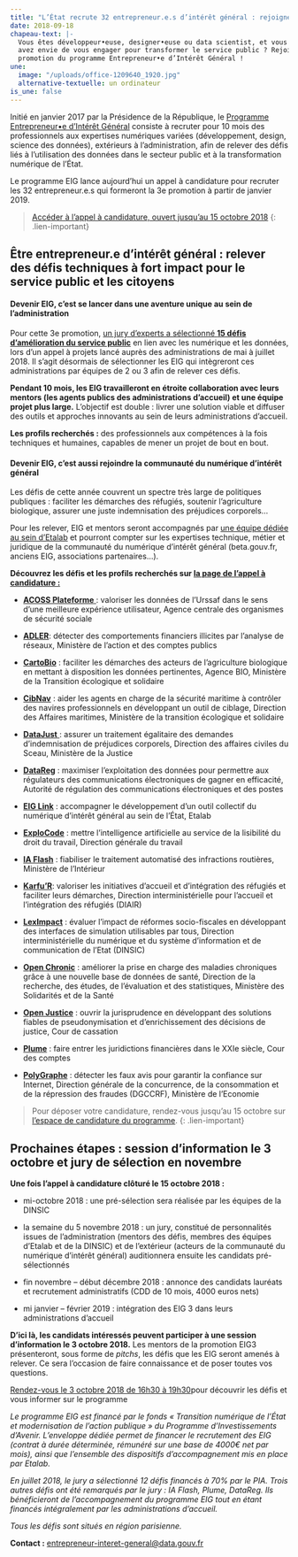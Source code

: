 ```yaml
---
title: "L’État recrute 32 entrepreneur.e.s d’intérêt général : rejoignez la 3e promotion!"
date: 2018-09-18
chapeau-text: |- 
  Vous êtes développeur•euse, designer•euse ou data scientist, et vous
  avez envie de vous engager pour transformer le service public ? Rejoignez la 3e
  promotion du programme Entrepreneur•e d’Intérêt Général !
une:
  image: "/uploads/office-1209640_1920.jpg"
  alternative-textuelle: un ordinateur
is_une: false
---
```

Initié en janvier 2017 par la Présidence de la République, le [Programme Entrepreneur•e d’Intérêt Général](https://entrepreneur-interet-general.etalab.gouv.fr/) consiste à recruter pour 10 mois des professionnels aux expertises numériques variées (développement, design, science des données), extérieurs à l’administration, afin de relever des défis liés à l’utilisation des données dans le secteur public et à la transformation numérique de l’État.

Le programme EIG lance aujourd’hui un appel à candidature pour recruter les 32 entrepreneur.e.s qui formeront la 3e promotion à partir de janvier 2019.

> [Accéder à l’appel à candidature, ouvert jusqu’au 15 octobre 2018](https://entrepreneur-interet-general.etalab.gouv.fr/candidature-eig.html)
{: .lien-important}

## Être entrepreneur.e d’intérêt général : relever des défis techniques à fort impact pour le service public et les citoyens

#### Devenir EIG, c’est se lancer dans une aventure unique au sein de l’administration

Pour cette 3e promotion, [un jury d’experts a sélectionné ](https://www.etalab.gouv.fr/entrepreneur-e-dinteret-general-3eme-promotion-decouvrez-les-15-defis-laureats)**[15 défis d’amélioration du service public](https://www.etalab.gouv.fr/entrepreneur-e-dinteret-general-3eme-promotion-decouvrez-les-15-defis-laureats)** en lien avec les numérique et les données, lors d’un appel à projets lancé auprès des administrations de mai à juillet 2018. Il s’agit désormais de sélectionner les EIG qui intègreront ces administrations par équipes de 2 ou 3 afin de relever ces défis.

**Pendant 10 mois, les EIG travailleront en étroite collaboration avec leurs mentors (les agents publics des administrations d’accueil) et une équipe projet plus large.** L’objectif est double : livrer une solution viable et diffuser des outils et approches innovants au sein de leurs administrations d’accueil.

**Les profils recherchés :** des professionnels aux compétences à la fois techniques et humaines, capables de mener un projet de bout en bout.

#### Devenir EIG, c’est aussi rejoindre la communauté du numérique d’intérêt général

Les défis de cette année couvrent un spectre très large de politiques publiques : faciliter les démarches des réfugiés, soutenir l’agriculture biologique, assurer une juste indemnisation des préjudices corporels…

Pour les relever, EIG et mentors seront accompagnés par [une équipe dédiée au sein d’Etalab](https://entrepreneur-interet-general.etalab.gouv.fr/accompagnement.html) et pourront compter sur les expertises technique, métier et juridique de la communauté du numérique d’intérêt général (beta.gouv.fr, anciens EIG, associations partenaires…).

**Découvrez les défis et les profils recherchés sur [la page de l’appel à candidature :](https://entrepreneur-interet-general.etalab.gouv.fr/candidature-eig.html)**

* **[ACOSS Plateforme](https://entrepreneur-interet-general.etalab.gouv.fr/defis/2019/acossplateforme.html)**[ ](https://entrepreneur-interet-general.etalab.gouv.fr/defis/2019/acossplateforme.html): valoriser les données de l’Urssaf dans le sens d’une meilleure expérience utilisateur, Agence centrale des organismes de sécurité sociale

* **[ADLER](https://entrepreneur-interet-general.etalab.gouv.fr/defis/2019/adler.html)**: détecter des comportements financiers illicites par l’analyse de réseaux, Ministère de l’action et des comptes publics

* **[CartoBio](https://entrepreneur-interet-general.etalab.gouv.fr/defis/2019/cartobio.html)** : faciliter les démarches des acteurs de l’agriculture biologique en mettant à disposition les données pertinentes, Agence BIO, Ministère de la Transition écologique et solidaire

* **[CibNav](https://entrepreneur-interet-general.etalab.gouv.fr/defis/2019/cibnav.html)** : aider les agents en charge de la sécurité maritime à contrôler des navires professionnels en développant un outil de ciblage, Direction des Affaires maritimes, Ministère de la transition écologique et solidaire

* **[DataJust](https://entrepreneur-interet-general.etalab.gouv.fr/defis/2019/datajust.html)**[ ](https://entrepreneur-interet-general.etalab.gouv.fr/defis/2019/datajust.html): assurer un traitement égalitaire des demandes d’indemnisation de préjudices corporels, Direction des affaires civiles du Sceau, Ministère de la Justice

* **[DataReg](https://entrepreneur-interet-general.etalab.gouv.fr/defis/2019/datareg.html)** : maximiser l’exploitation des données pour permettre aux régulateurs des communications électroniques de gagner en efficacité, Autorité de régulation des communications électroniques et des postes

* **[EIG Link](https://entrepreneur-interet-general.etalab.gouv.fr/defis/2019/eiglink.html)** : accompagner le développement d’un outil collectif du numérique d’intérêt général au sein de l’État, Etalab

* **[ExploCode](https://entrepreneur-interet-general.etalab.gouv.fr/defis/2019/explocode.html)** : mettre l’intelligence artificielle au service de la lisibilité du droit du travail, Direction générale du travail

* **[IA Flash](https://entrepreneur-interet-general.etalab.gouv.fr/defis/2019/iaflash.html)** : fiabiliser le traitement automatisé des infractions routières, Ministère de l’Intérieur

* **[Karfu’R](https://entrepreneur-interet-general.etalab.gouv.fr/defis/2019/karfur.html)**: valoriser les initiatives d’accueil et d’intégration des réfugiés et faciliter leurs démarches, Direction interministérielle pour l’accueil et l’intégration des réfugiés (DIAIR)

* **[LexImpact](https://entrepreneur-interet-general.etalab.gouv.fr/defis/2019/leximpact.html)** : évaluer l’impact de réformes socio-fiscales en développant des interfaces de simulation utilisables par tous, Direction interministérielle du numérique et du système d’information et de communication de l’Etat (DINSIC)

* **[Open Chronic](https://entrepreneur-interet-general.etalab.gouv.fr/defis/2019/openchronic.html)** : améliorer la prise en charge des maladies chroniques grâce à une nouvelle base de données de santé, Direction de la recherche, des études, de l’évaluation et des statistiques, Ministère des Solidarités et de la Santé

* **[Open Justice](https://entrepreneur-interet-general.etalab.gouv.fr/defis/2019/openjustice.html)** : ouvrir la jurisprudence en développant des solutions fiables de pseudonymisation et d’enrichissement des décisions de justice, Cour de cassation

* **[Plume](https://entrepreneur-interet-general.etalab.gouv.fr/defis/2019/plume.html)** : faire entrer les juridictions financières dans le XXIe siècle, Cour des comptes

* **[PolyGraphe](https://entrepreneur-interet-general.etalab.gouv.fr/defis/2019/polygraphe.html)** : détecter les faux avis pour garantir la confiance sur Internet, Direction générale de la concurrence, de la consommation et de la répression des fraudes (DGCCRF), Ministère de l’Economie

> Pour déposer votre candidature, rendez-vous jusqu’au 15 octobre sur [l’espace de candidature du programme](https://entrepreneur-interet-general.etalab.gouv.fr/candidature-eig.html).
> {: .lien-important}

## Prochaines étapes : session d’information le 3 octobre et jury de sélection en novembre

**Une fois l’appel à candidature clôturé le 15 octobre 2018 :**

* mi-octobre 2018 : une pré-sélection sera réalisée par les équipes de la DINSIC

* la semaine du 5 novembre 2018 : un jury, constitué de personnalités issues de l’administration (mentors des défis, membres des équipes d’Etalab et de la DINSIC) et de l’extérieur (acteurs de la communauté du numérique d’intérêt général) auditionnera ensuite les candidats pré-sélectionnés

* fin novembre – début décembre 2018 : annonce des candidats lauréats et recrutement administratifs (CDD de 10 mois, 4000 euros nets)

* mi janvier – février 2019 : intégration des EIG 3 dans leurs administrations d’accueil

**D’ici là, les candidats intéressés peuvent participer à une session d’information le 3 octobre 2018.** Les mentors de la promotion EIG3 présenteront, sous forme de *pitchs*, les défis que les EIG seront amenés à relever. Ce sera l’occasion de faire connaissance et de poser toutes vos questions.

[Rendez-vous le 3 octobre 2018 de 16h30 à 19h30](https://etalab-eig3.eventbrite.fr)pour découvrir les défis et vous informer sur le programme

*Le programme EIG est financé par le fonds « Transition numérique de l’État et modernisation de l’action publique » du Programme d’Investissements d’Avenir. L’enveloppe dédiée permet de financer le recrutement des EIG (contrat à durée déterminée, rémunéré sur une base de 4000€ net par mois), ainsi que l’ensemble des dispositifs d’accompagnement mis en place par Etalab.*

*En juillet 2018, le jury a sélectionné 12 défis financés à 70% par le PIA. Trois autres défis ont été remarqués par le jury : IA Flash, Plume, DataReg. Ils bénéficieront de l’accompagnement du programme EIG tout en étant financés intégralement par les administrations d’accueil.*

*Tous les défis sont situés en région parisienne.*

**Contact :** [entrepreneur-interet-general@data.gouv.fr](mailto:entrepreneur-interet-general@data.gouv.fr)
